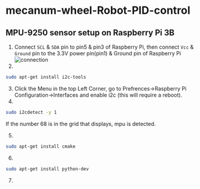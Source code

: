 mecanum-wheel-Robot-PID-control
====
MPU-9250 sensor setup on Raspberry Pi 3B
----
1. Connect `SCL` & `SDA` pin to pin5 & pin3 of Raspberry Pi, then connect `Vcc` & `Ground` pin to the 3.3V power pin(pin1) & Ground pin of Raspberry Pi<br>
![connection](https://github.com/qooiprww/mecanum-wheel-Robot-PID-control/blob/master/raspberry-pi-mpu6050-six-axis-gyro-accelerometer-5.jpg "MPU-9250")
2. 
```Bash 
sudo apt-get install i2c-tools
```
3. Click the Menu in the top Left Corner, go to Prefrences->Raspberry Pi Configuration->Interfaces and enable i2c (this will require a reboot).<br>
4.
```Bash
sudo i2cdetect -y 1
   ```
If the number 68 is in the grid that displays, mpu is detected.<br>

5. 
```Bash 
sudo apt-get install cmake
```
6. 
```Bash 
sudo apt-get install python-dev
```
7. 
